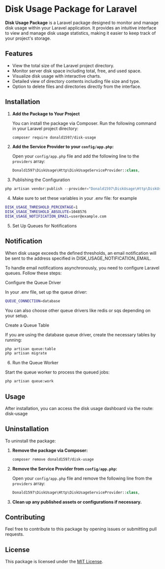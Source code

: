 # Disk Usage Package for Laravel

**Disk Usage Package** is a Laravel package designed to monitor and manage disk usage within your Laravel application. It provides an intuitive interface to view and manage disk usage statistics, making it easier to keep track of your project's storage.

## Features

- View the total size of the Laravel project directory.
- Monitor server disk space including total, free, and used space.
- Visualize disk usage with interactive charts.
- Detailed view of directory contents including file size and type.
- Option to delete files and directories directly from the interface.

## Installation

1. **Add the Package to Your Project**

   You can install the package via Composer. Run the following command in your Laravel project directory:

   ```bash
   composer require donald1597/disk-usage
   ```

2. **Add the Service Provider to your `config/app.php`:**

   Open your `config/app.php` file and add the following line to the `providers` array:

   ```php
   Donald1597\DiskUsage\Http\DiskUsageServiceProvider::class,
   ```

3. Publishing the Configuration

```php
php artisan vendor:publish --provider="Donald1597\DiskUsage\Http\DiskUsageServiceProvider" --tag=config
```

4. Make sure to set these variables in your .env file: for example

```bash
DISK_USAGE_THRESHOLD_PERCENTAGE=1
DISK_USAGE_THRESHOLD_ABSOLUTE=1048576
DISK_USAGE_NOTIFICATION_EMAIL=user@example.com
```

5. Set Up Queues for Notifications

## Notification

When disk usage exceeds the defined thresholds, an email notification will be sent to the address specified in DISK_USAGE_NOTIFICATION_EMAIL.

To handle email notifications asynchronously, you need to configure Laravel queues. Follow these steps:

Configure the Queue Driver

In your .env file, set up the queue driver:

```bash
QUEUE_CONNECTION=database
```

You can also choose other queue drivers like redis or sqs depending on your setup.

Create a Queue Table

If you are using the database queue driver, create the necessary tables by running:

```bash
php artisan queue:table
php artisan migrate
```

6. Run the Queue Worker

Start the queue worker to process the queued jobs:

```bash
php artisan queue:work
```

## Usage

After installation, you can access the disk usage dashboard via the route: disk-usage

## Uninstallation

To uninstall the package:

1. **Remove the package via Composer:**

   ```bash
   composer remove donald1597/disk-usage
   ```

2. **Remove the Service Provider from `config/app.php`:**

   Open your `config/app.php` file and remove the following line from the `providers` array:

   ```php
   Donald1597\DiskUsage\Http\DiskUsageServiceProvider::class,
   ```

3. **Clean up any published assets or configurations if necessary.**

## Contributing

Feel free to contribute to this package by opening issues or submitting pull requests.

## License

This package is licensed under the [MIT License](LICENSE).
